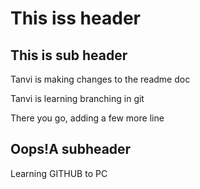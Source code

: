 # This iss header

## This is sub header

Tanvi is making changes to the readme doc

Tanvi is learning branching in git

There you go, adding a few more line

## Oops!A subheader

Learning GITHUB to PC

